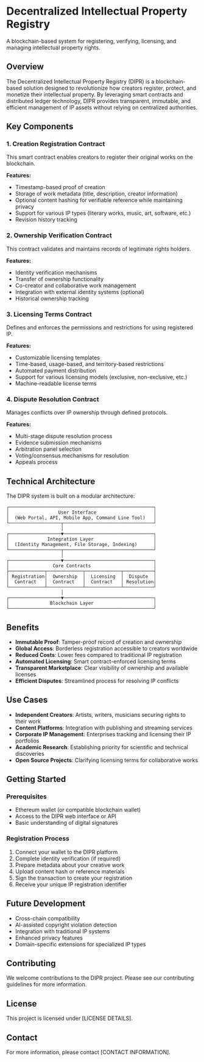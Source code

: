 # Decentralized Intellectual Property Registry

A blockchain-based system for registering, verifying, licensing, and managing intellectual property rights.

## Overview

The Decentralized Intellectual Property Registry (DIPR) is a blockchain-based solution designed to revolutionize how creators register, protect, and monetize their intellectual property. By leveraging smart contracts and distributed ledger technology, DIPR provides transparent, immutable, and efficient management of IP assets without relying on centralized authorities.

## Key Components

### 1. Creation Registration Contract

This smart contract enables creators to register their original works on the blockchain.

**Features:**
- Timestamp-based proof of creation
- Storage of work metadata (title, description, creator information)
- Optional content hashing for verifiable reference while maintaining privacy
- Support for various IP types (literary works, music, art, software, etc.)
- Revision history tracking

### 2. Ownership Verification Contract

This contract validates and maintains records of legitimate rights holders.

**Features:**
- Identity verification mechanisms
- Transfer of ownership functionality
- Co-creator and collaborative work management
- Integration with external identity systems (optional)
- Historical ownership tracking

### 3. Licensing Terms Contract

Defines and enforces the permissions and restrictions for using registered IP.

**Features:**
- Customizable licensing templates
- Time-based, usage-based, and territory-based restrictions
- Automated payment distribution
- Support for various licensing models (exclusive, non-exclusive, etc.)
- Machine-readable license terms

### 4. Dispute Resolution Contract

Manages conflicts over IP ownership through defined protocols.

**Features:**
- Multi-stage dispute resolution process
- Evidence submission mechanisms
- Arbitration panel selection
- Voting/consensus mechanisms for resolution
- Appeals process

## Technical Architecture

The DIPR system is built on a modular architecture:

```
┌─────────────────────────────────────────────────────┐
│                  User Interface                     │
│  (Web Portal, API, Mobile App, Command Line Tool)   │
└───────────────────┬─────────────────────────────────┘
                    │
┌───────────────────▼─────────────────────────────────┐
│              Integration Layer                      │
│  (Identity Management, File Storage, Indexing)      │
└───────────────────┬─────────────────────────────────┘
                    │
┌───────────────────▼─────────────────────────────────┐
│                Core Contracts                       │
├─────────────┬─────────────┬─────────────┬───────────┤
│ Registration│  Ownership  │  Licensing  │  Dispute  │
│  Contract   │  Contract   │  Contract   │ Resolution│
└─────────────┴─────────────┴─────────────┴───────────┘
                    │
┌───────────────────▼─────────────────────────────────┐
│               Blockchain Layer                      │
└─────────────────────────────────────────────────────┘
```

## Benefits

- **Immutable Proof**: Tamper-proof record of creation and ownership
- **Global Access**: Borderless registration accessible to creators worldwide
- **Reduced Costs**: Lower fees compared to traditional IP registration
- **Automated Licensing**: Smart contract-enforced licensing terms
- **Transparent Marketplace**: Clear visibility of ownership and available licenses
- **Efficient Disputes**: Streamlined process for resolving IP conflicts

## Use Cases

- **Independent Creators**: Artists, writers, musicians securing rights to their work
- **Content Platforms**: Integration with publishing and streaming services
- **Corporate IP Management**: Enterprises tracking and licensing their IP portfolios
- **Academic Research**: Establishing priority for scientific and technical discoveries
- **Open Source Projects**: Clarifying licensing terms for collaborative works

## Getting Started

### Prerequisites
- Ethereum wallet (or compatible blockchain wallet)
- Access to the DIPR web interface or API
- Basic understanding of digital signatures

### Registration Process
1. Connect your wallet to the DIPR platform
2. Complete identity verification (if required)
3. Prepare metadata about your creative work
4. Upload content hash or reference materials
5. Sign the transaction to create your registration
6. Receive your unique IP registration identifier

## Future Development

- Cross-chain compatibility
- AI-assisted copyright violation detection
- Integration with traditional IP systems
- Enhanced privacy features
- Domain-specific extensions for specialized IP types

## Contributing

We welcome contributions to the DIPR project. Please see our contributing guidelines for more information.

## License

This project is licensed under [LICENSE DETAILS].

## Contact

For more information, please contact [CONTACT INFORMATION].
